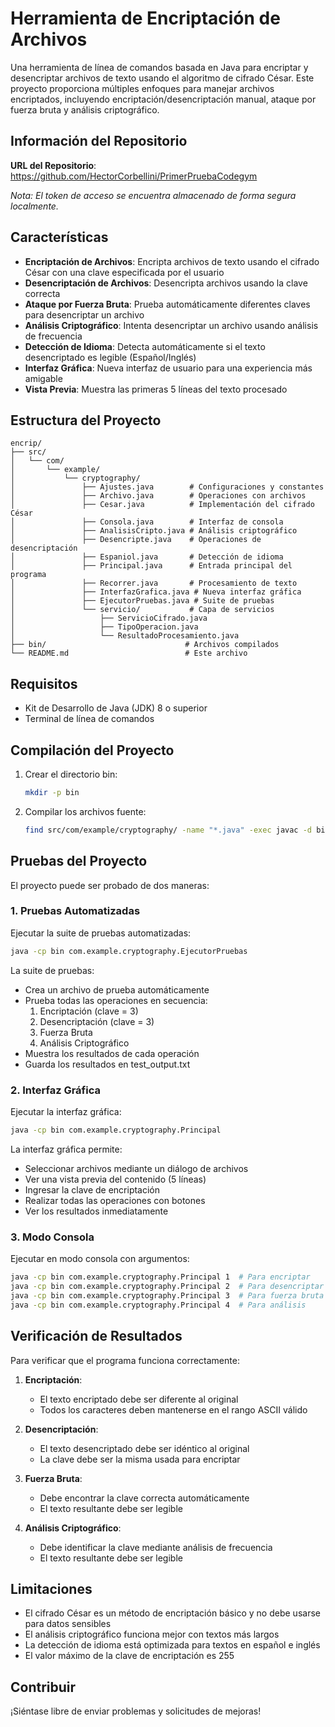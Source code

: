 # Herramienta de Encriptación de Archivos

Una herramienta de línea de comandos basada en Java para encriptar y desencriptar archivos de texto usando el algoritmo de cifrado César. Este proyecto proporciona múltiples enfoques para manejar archivos encriptados, incluyendo encriptación/desencriptación manual, ataque por fuerza bruta y análisis criptográfico.

## Información del Repositorio

**URL del Repositorio**: https://github.com/HectorCorbellini/PrimerPruebaCodegym

*Nota: El token de acceso se encuentra almacenado de forma segura localmente.*

## Características

- **Encriptación de Archivos**: Encripta archivos de texto usando el cifrado César con una clave especificada por el usuario
- **Desencriptación de Archivos**: Desencripta archivos usando la clave correcta
- **Ataque por Fuerza Bruta**: Prueba automáticamente diferentes claves para desencriptar un archivo
- **Análisis Criptográfico**: Intenta desencriptar un archivo usando análisis de frecuencia
- **Detección de Idioma**: Detecta automáticamente si el texto desencriptado es legible (Español/Inglés)
- **Interfaz Gráfica**: Nueva interfaz de usuario para una experiencia más amigable
- **Vista Previa**: Muestra las primeras 5 líneas del texto procesado

## Estructura del Proyecto

```
encrip/
├── src/
│   └── com/
│       └── example/
│           └── cryptography/
│               ├── Ajustes.java        # Configuraciones y constantes
│               ├── Archivo.java        # Operaciones con archivos
│               ├── Cesar.java          # Implementación del cifrado César
│               ├── Consola.java        # Interfaz de consola
│               ├── AnalisisCripto.java # Análisis criptográfico
│               ├── Desencripte.java    # Operaciones de desencriptación
│               ├── Espaniol.java       # Detección de idioma
│               ├── Principal.java      # Entrada principal del programa
│               ├── Recorrer.java       # Procesamiento de texto
│               ├── InterfazGrafica.java # Nueva interfaz gráfica
│               ├── EjecutorPruebas.java # Suite de pruebas
│               └── servicio/           # Capa de servicios
│                   ├── ServicioCifrado.java
│                   ├── TipoOperacion.java
│                   └── ResultadoProcesamiento.java
├── bin/                               # Archivos compilados
└── README.md                          # Este archivo
```

## Requisitos

- Kit de Desarrollo de Java (JDK) 8 o superior
- Terminal de línea de comandos

## Compilación del Proyecto

1. Crear el directorio bin:
   ```bash
   mkdir -p bin
   ```

2. Compilar los archivos fuente:
   ```bash
   find src/com/example/cryptography/ -name "*.java" -exec javac -d bin {} +
   ```

## Pruebas del Proyecto

El proyecto puede ser probado de dos maneras:

### 1. Pruebas Automatizadas

Ejecutar la suite de pruebas automatizadas:
```bash
java -cp bin com.example.cryptography.EjecutorPruebas
```

La suite de pruebas:
- Crea un archivo de prueba automáticamente
- Prueba todas las operaciones en secuencia:
  1. Encriptación (clave = 3)
  2. Desencriptación (clave = 3)
  3. Fuerza Bruta
  4. Análisis Criptográfico
- Muestra los resultados de cada operación
- Guarda los resultados en test_output.txt

### 2. Interfaz Gráfica

Ejecutar la interfaz gráfica:
```bash
java -cp bin com.example.cryptography.Principal
```

La interfaz gráfica permite:
- Seleccionar archivos mediante un diálogo de archivos
- Ver una vista previa del contenido (5 líneas)
- Ingresar la clave de encriptación
- Realizar todas las operaciones con botones
- Ver los resultados inmediatamente

### 3. Modo Consola

Ejecutar en modo consola con argumentos:
```bash
java -cp bin com.example.cryptography.Principal 1  # Para encriptar
java -cp bin com.example.cryptography.Principal 2  # Para desencriptar
java -cp bin com.example.cryptography.Principal 3  # Para fuerza bruta
java -cp bin com.example.cryptography.Principal 4  # Para análisis
```

## Verificación de Resultados

Para verificar que el programa funciona correctamente:

1. **Encriptación**:
   - El texto encriptado debe ser diferente al original
   - Todos los caracteres deben mantenerse en el rango ASCII válido

2. **Desencriptación**:
   - El texto desencriptado debe ser idéntico al original
   - La clave debe ser la misma usada para encriptar

3. **Fuerza Bruta**:
   - Debe encontrar la clave correcta automáticamente
   - El texto resultante debe ser legible

4. **Análisis Criptográfico**:
   - Debe identificar la clave mediante análisis de frecuencia
   - El texto resultante debe ser legible

## Limitaciones

- El cifrado César es un método de encriptación básico y no debe usarse para datos sensibles
- El análisis criptográfico funciona mejor con textos más largos
- La detección de idioma está optimizada para textos en español e inglés
- El valor máximo de la clave de encriptación es 255

## Contribuir

¡Siéntase libre de enviar problemas y solicitudes de mejoras!
